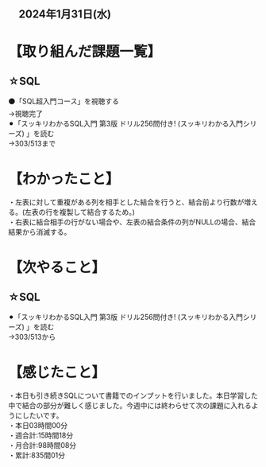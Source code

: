 ## 　2024年1月31日(水)
# 【取り組んだ課題一覧】
## ☆SQL
⚫「SQL超入門コース」を視聴する<br>
→視聴完了<br>
⚫︎「スッキリわかるSQL入門 第3版 ドリル256問付き! (スッキリわかる入門シリーズ) 」を読む<br>
→303/513まで<br>
# 【わかったこと】
・左表に対して重複がある列を相手とした結合を行うと、結合前より行数が増える。(左表の行を複製して結合するため。)<br>
・右表に結合相手の行がない場合や、左表の結合条件の列がNULLの場合、結合結果から消滅する。<br>
# 【次やること】
## ☆SQL
⚫︎「スッキリわかるSQL入門 第3版 ドリル256問付き! (スッキリわかる入門シリーズ) 」を読む<br>
→303/513から<br>
# 【感じたこと】
・本日も引き続きSQLについて書籍でのインプットを行いました。本日学習した中で結合の部分が難しく感じました。今週中には終わらせて次の課題に入れるようにしたいです。<br>
・本日03時間00分<br>
・週合計:15時間18分<br>
・月合計:98時間08分<br>
・累計:835間01分<br>

